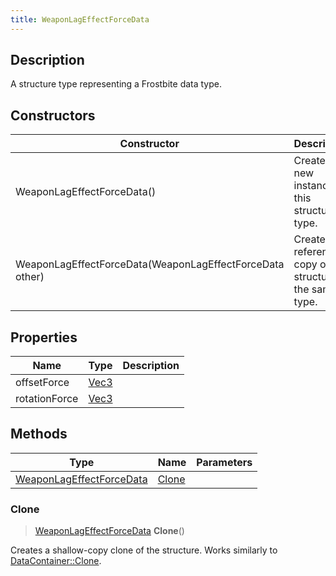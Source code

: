 ```yaml
---
title: WeaponLagEffectForceData
---
```

## Description

A structure type representing a Frostbite data type.

## Constructors

| Constructor                                              | Description                                              |
| -------------------------------------------------------- | -------------------------------------------------------- |
| WeaponLagEffectForceData()                               | Create a new instance of this structure type.            |
| WeaponLagEffectForceData(WeaponLagEffectForceData other) | Create a reference copy of a structure of the same type. |

## Properties

| Name          | Type                              | Description |
| ------------- | --------------------------------- | ----------- |
| offsetForce   | [Vec3](/vext/ref/shared/class/vec3) |             |
| rotationForce | [Vec3](/vext/ref/shared/class/vec3) |             |

## Methods

| Type                                                 | Name            | Parameters |
| ---------------------------------------------------- | --------------- | ---------- |
| [WeaponLagEffectForceData](WeaponLagEffectForceData) | [Clone](#clone) |            |

### Clone

> [WeaponLagEffectForceData](WeaponLagEffectForceData) **Clone**()

Creates a shallow-copy clone of the structure. Works similarly to [DataContainer::Clone](/vext/ref/shared/class/datacontainer#clone).
